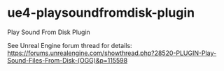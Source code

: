 ue4-playsoundfromdisk-plugin
============================

Play Sound From Disk Plugin

See Unreal Engine forum thread for details: https://forums.unrealengine.com/showthread.php?28520-PLUGIN-Play-Sound-Files-From-Disk-(OGG)&p=115598
